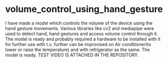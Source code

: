 # volume_control_using_hand_gesture
I have made a model which controls the volume of the device using the hand gesture movements.
Various libraries like cv2 and mediapipe were used to detect hand, hand gestures and access volume control through it.
The model is ready and probably required a hardware to be installed with it for further use with t.v, further can be improvised on Air conditioner(to lower or raise the temperature) and with refrigerator as the same.
The model is ready.
TEST VIDEO IS ATTACHED IN THE REPOSITORY.
